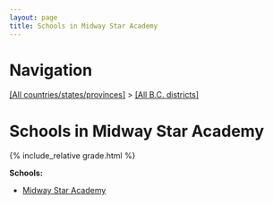 ```yaml
---
layout: page
title: Schools in Midway Star Academy
---
```

# Navigation

[[All countries/states/provinces]](../..) > [[All B.C. districts]](..)

# Schools in Midway Star Academy

{% include_relative grade.html %}

**Schools:**

- [Midway Star Academy](Midway_Star_Academy.md)
